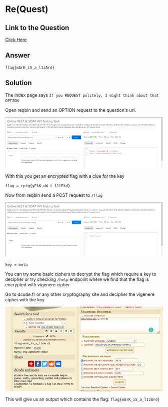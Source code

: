 # Re(Quest)

## Link to the Question
[Click Here](https://method-actor.herokuapp.com/)

## Answer
```
flag{mArK_iS_a_l1zArd}
```

## Solution
The index page says `If you REQUEST politely, I might think about that OPTION`

Open reqbin and send an OPTION request to the question's url.

![web-preview1](option_req.png)

With this you get an encrypted flag with a clue for the key
```
flag = rptg{yEkK_uW_t_l1lEkd}
```

Now from reqbin send a POST request to `/flag`

![web-preview2](post_req.png)

```
key = meta
```

You can try some basic ciphers to decrypt the flag which require a key to decipher
or try checking `/help` endpoint where we find that the flag is encrypted with vigenere cipher

Go to dcode.fr or any other cryptography site and decipher the vigenere cipher with the key

![web-preview3](vigenere.png)

This will give us an output which contains the flag:
```flag{mArK_iS_a_l1zArd}```
